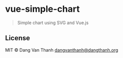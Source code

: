 # vue-simple-chart

> Simple chart using SVG and Vue.js

## License

MIT © Dang Van Thanh <dangvanthanh@dangthanh.org>
